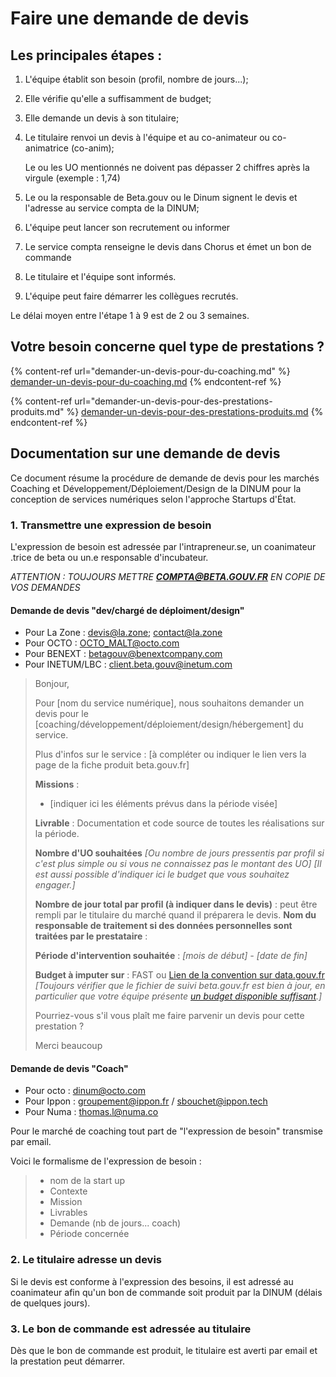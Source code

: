 # Faire une demande de devis

## Les principales étapes :

1. L'équipe établit son besoin (profil, nombre de jours...);
2. Elle vérifie qu'elle a suffisamment de budget;
3. Elle demande un devis à son titulaire;
4.  Le titulaire renvoi un devis à l'équipe et au co-animateur ou co-animatrice (co-anim);

    Le ou les UO mentionnés ne doivent pas dépasser 2 chiffres après la virgule (exemple : 1,74)
5. Le ou la responsable de Beta.gouv ou le Dinum signent le devis et l'adresse au service compta de la DINUM;
6. L'équipe peut lancer son recrutement ou informer
7. Le service compta renseigne le devis dans Chorus et émet un bon de commande
8. Le titulaire et l'équipe sont informés.
9. L'équipe peut faire démarrer les collègues recrutés.

Le délai moyen entre l'étape 1 à 9 est de 2 ou 3 semaines.

## Votre besoin concerne quel type de prestations ?

{% content-ref url="demander-un-devis-pour-du-coaching.md" %}
[demander-un-devis-pour-du-coaching.md](demander-un-devis-pour-du-coaching.md)
{% endcontent-ref %}

{% content-ref url="demander-un-devis-pour-des-prestations-produits.md" %}
[demander-un-devis-pour-des-prestations-produits.md](demander-un-devis-pour-des-prestations-produits.md)
{% endcontent-ref %}

## **Documentation sur une demande de devis** <a href="documentation-sur-une-demande-de-devis" id="documentation-sur-une-demande-de-devis"></a>

Ce document résume la procédure de demande de devis pour les marchés Coaching et Développement/Déploiement/Design de la DINUM pour la conception de services numériques selon l'approche Startups d'État.

### 1. Transmettre une expression de besoin

L'expression de besoin est adressée par l'intrapreneur.se, un coanimateur .trice de beta ou un.e responsable d'incubateur.

_ATTENTION : TOUJOURS METTRE_ _**COMPTA@BETA.GOUV.FR**_ _EN COPIE DE VOS DEMANDES_

#### Demande de devis "dev/chargé de déploiment/design"

* Pour La Zone : devis@la.zone; contact@la.zone
* Pour OCTO : OCTO_MALT@octo.com
* Pour BENEXT : betagouv@benextcompany.com
* Pour INETUM/LBC : client.beta.gouv@inetum.com

> Bonjour,
>
> Pour \[nom du service numérique], nous souhaitons demander un devis pour le \[coaching/développement/déploiement/design/hébergement] du service.
>
> Plus d'infos sur le service : \[à compléter ou indiquer le lien vers la page de la fiche produit beta.gouv.fr]
>
> **Missions** :
>
> * \[indiquer ici les éléments prévus dans la période visée]
>
> **Livrable** : Documentation et code source de toutes les réalisations sur la période.
>
> **Nombre d'UO souhaitées** _\[Ou nombre de jours pressentis par profil si c'est plus simple ou si vous ne connaissez pas le montant des UO] \[Il est aussi possible d'indiquer ici le budget que vous souhaitez engager.]_
>
> **Nombre de jour total par profil (à indiquer dans le devis)** : peut être rempli par le titulaire du marché quand il préparera le devis. **Nom du responsable de traitement si des données personnelles sont traitées par le prestataire** :
>
> **Période d'intervention souhaitée** : _\[mois de début] - \[date de fin]_
>
> **Budget à imputer sur** : FAST ou [Lien de la convention sur data.gouv.fr](https://www.data.gouv.fr/fr/datasets/conventions-de-partenariat/) _\[Toujours vérifier que le fichier de suivi beta.gouv.fr est bien à jour, en particulier que votre équipe présente_ [_un budget disponible suffisant_](https://docs.google.com/spreadsheets/d/1pZYJvjUeMPF2oWzDOp6SC-CECcb3zmt5xq-udeEcELg/edit#gid=530195431)_.]_
>
> Pourriez-vous s'il vous plaît me faire parvenir un devis pour cette prestation ?
>
> Merci beaucoup

#### Demande de devis "Coach"

* Pour octo : dinum@octo.com
* Pour Ippon : groupement@ippon.fr / sbouchet@ippon.tech
* Pour Numa : thomas.l@numa.co

Pour le marché de coaching tout part de "l'expression de besoin" transmise par email.

Voici le formalisme de l'expression de besoin :

> * nom de la start up
> * Contexte
> * Mission
> * Livrables
> * Demande (nb de jours... coach)
> * Période concernée

### 2. Le titulaire adresse un devis

Si le devis est conforme à l'expression des besoins, il est adressé au coanimateur afin qu'un bon de commande soit produit par la DINUM (délais de quelques jours).

### 3. Le bon de commande est adressée au titulaire

Dès que le bon de commande est produit, le titulaire est averti par email et la prestation peut démarrer.

